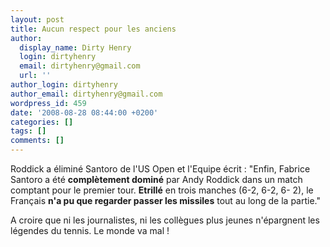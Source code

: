 ```yaml
---
layout: post
title: Aucun respect pour les anciens
author:
  display_name: Dirty Henry
  login: dirtyhenry
  email: dirtyhenry@gmail.com
  url: ''
author_login: dirtyhenry
author_email: dirtyhenry@gmail.com
wordpress_id: 459
date: '2008-08-28 08:44:00 +0200'
categories: []
tags: []
comments: []
---
```

Roddick a éliminé Santoro de l'US Open et l'Equipe écrit : "Enfin, Fabrice Santoro a été __complètement dominé__ par Andy Roddick dans un match comptant pour le premier tour. __Etrillé__ en trois manches (6-2, 6-2, 6- 2), le Français __n'a pu que regarder passer les missiles__ tout au long de la partie." 

A croire que ni les journalistes, ni les collègues plus jeunes n'épargnent les légendes du tennis. Le monde va mal !
